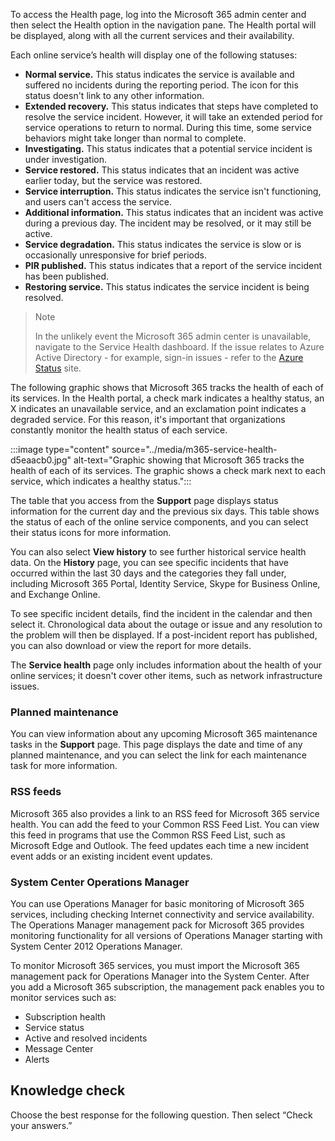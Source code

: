 To access the Health page, log into the Microsoft 365 admin center and then select the Health option in the navigation pane. The Health portal will be displayed, along with all the current services and their availability.

Each online service’s health will display one of the following statuses:

 *  **Normal service.** This status indicates the service is available and suffered no incidents during the reporting period. The icon for this status doesn't link to any other information.
 *  **Extended recovery.** This status indicates that steps have completed to resolve the service incident. However, it will take an extended period for service operations to return to normal. During this time, some service behaviors might take longer than normal to complete.
 *  **Investigating.** This status indicates that a potential service incident is under investigation.
 *  **Service restored.** This status indicates that an incident was active earlier today, but the service was restored.
 *  **Service interruption.** This status indicates the service isn't functioning, and users can't access the service.
 *  **Additional information.** This status indicates that an incident was active during a previous day. The incident may be resolved, or it may still be active.
 *  **Service degradation.** This status indicates the service is slow or is occasionally unresponsive for brief periods.
 *  **PIR published.** This status indicates that a report of the service incident has been published.
 *  **Restoring service.** This status indicates the service incident is being resolved.

> > [!NOTE]
> > In the unlikely event the Microsoft 365 admin center is unavailable, navigate to the Service Health dashboard. If the issue relates to Azure Active Directory - for example, sign-in issues - refer to the [Azure Status](https://aka.ms/kfxpxv?azure-portal=true) site.

The following graphic shows that Microsoft 365 tracks the health of each of its services. In the Health portal, a check mark indicates a healthy status, an X indicates an unavailable service, and an exclamation point indicates a degraded service. For this reason, it's important that organizations constantly monitor the health status of each service.

:::image type="content" source="../media/m365-service-health-d5eaacb0.jpg" alt-text="Graphic showing that Microsoft 365 tracks the health of each of its services. The graphic shows a check mark next to each service, which indicates a healthy status.":::


The table that you access from the **Support** page displays status information for the current day and the previous six days. This table shows the status of each of the online service components, and you can select their status icons for more information.

You can also select **View history** to see further historical service health data. On the **History** page, you can see specific incidents that have occurred within the last 30 days and the categories they fall under, including Microsoft 365 Portal, Identity Service, Skype for Business Online, and Exchange Online.

To see specific incident details, find the incident in the calendar and then select it. Chronological data about the outage or issue and any resolution to the problem will then be displayed. If a post-incident report has published, you can also download or view the report for more details.

The **Service health** page only includes information about the health of your online services; it doesn't cover other items, such as network infrastructure issues.

### Planned maintenance

You can view information about any upcoming Microsoft 365 maintenance tasks in the **Support** page. This page displays the date and time of any planned maintenance, and you can select the link for each maintenance task for more information.

### RSS feeds

Microsoft 365 also provides a link to an RSS feed for Microsoft 365 service health. You can add the feed to your Common RSS Feed List. You can view this feed in programs that use the Common RSS Feed List, such as Microsoft Edge and Outlook. The feed updates each time a new incident event adds or an existing incident event updates.

### System Center Operations Manager

You can use Operations Manager for basic monitoring of Microsoft 365 services, including checking Internet connectivity and service availability. The Operations Manager management pack for Microsoft 365 provides monitoring functionality for all versions of Operations Manager starting with System Center 2012 Operations Manager.

To monitor Microsoft 365 services, you must import the Microsoft 365 management pack for Operations Manager into the System Center. After you add a Microsoft 365 subscription, the management pack enables you to monitor services such as:

 *  Subscription health
 *  Service status
 *  Active and resolved incidents
 *  Message Center
 *  Alerts

## Knowledge check

Choose the best response for the following question. Then select “Check your answers.”